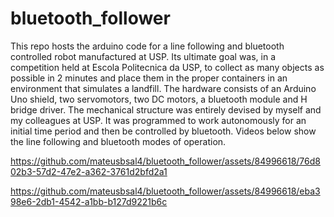 # bluetooth_follower
This repo hosts the arduino code for a line following and bluetooth controlled robot manufactured at USP. Its ultimate goal was, in a competition
 held at Escola Politecnica da USP, to collect as many objects as possible in 2 minutes and place them in the proper containers in an environment that simulates a landfill.
The hardware consists of an Arduino Uno shield, two servomotors, two DC motors, a bluetooth module and H bridge driver.
The mechanical structure was entirely devised by myself and my colleagues at USP.
It was programmed to work autonomously for an initial time period and then be controlled by bluetooth. 
Videos below show the line following and bluetooth modes of operation.

https://github.com/mateusbsal4/bluetooth_follower/assets/84996618/76d802b3-57d2-47e2-a362-3761d2bfd2a1



https://github.com/mateusbsal4/bluetooth_follower/assets/84996618/eba398e6-2db1-4542-a1bb-b127d9221b6c

